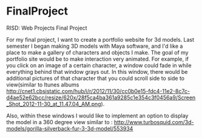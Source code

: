 # FinalProject
RISD: Web Projects Final Project

For my final project, I want to create a portfolio website for 3d models. Last semester I began making 3D models with Maya software, and I'd like a place to make a gallery of characters and objects I make.  The goal of my portfolio site would be to make interaction very animated. For example, if you click on an image of a certain character, a window could fade in while everything behind that window grays out. In this window, there would be additional pictures of that character that you could scroll side to side to view(similar to Itunes albums http://cnet1.cbsistatic.com/hub/i/r/2012/11/30/cc0b0e15-fdc4-11e2-8c7c-d4ae52e62bcc/resize/620x/28f5ca4ba361a9285c1e354c3f0456a9/Screen_Shot_2012-11-30_at_11.47.04_AM.png).

Also, within these windows I would like to implement an option to display the model in a 360 degree view similar to : http://www.turbosquid.com/3d-models/gorilla-silverback-fur-3-3d-model/553934 
